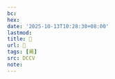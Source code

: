 ```yaml
---
bc:
hex:
date: '2025-10-13T10:28:30+08:00'
lastmod:
title: 􃖨
url: 􃖨
tags: [觱]
src: DCCV
note:
---
```


